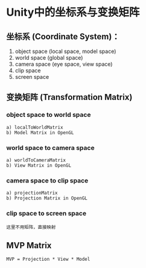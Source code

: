 # Unity中的坐标系与变换矩阵

## 坐标系 (Coordinate System)：
1. object space (local space, model space)
2. world space (global space)
3. camera space (eye space, view space)
4. clip space
5. screen space

## 变换矩阵 (Transformation Matrix)
### object space to world space
    a) localToWorldMatrix  
    b) Model Matrix in OpenGL  
### world space to camera space
    a) worldToCameraMatrix  
    b) View Matrix in OpenGL  
### camera space to clip space
    a) projectionMatrix  
    b) Projection Matrix in OpenGL  
### clip space to screen space
    这里不用矩阵，直接映射  

## MVP Matrix
    MVP = Projection * View * Model
